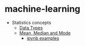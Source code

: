 # machine-learning

- Statistics concepts
    - [Data Types](./statistics/data-types.md)
    - [Mean, Median and Mode](./statistics/mean-median-mode.md)
        - [ipynb examples](./statistics/mean-median-mode.ipynb)